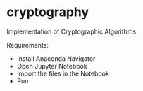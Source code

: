 # cryptography
Implementation of Cryptographic Algorithms

Requirements:
  - Install Anaconda Navigator
  - Open Jupyter Notebook
  - Import the files in the Notebook
  - Run
  
